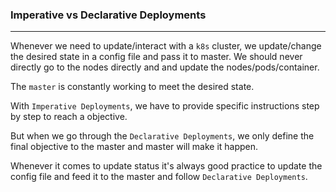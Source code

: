 ### Imperative vs Declarative Deployments

---

Whenever we need to update/interact with a `k8s` cluster, we update/change the desired state in a config file and pass it to master. We should never directly go to the nodes directly and and update the nodes/pods/container.

The `master` is constantly working to meet the desired state.

With `Imperative Deployments`, we have to provide specific instructions step by step to reach a objective.

But when we go through the `Declarative Deployments`, we only define the final objective to the master and master will make it happen.

Whenever it comes to update status it's always good practice to update the config file and feed it to the master and follow `Declarative Deployments`.
